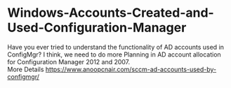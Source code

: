 # Windows-Accounts-Created-and-Used-Configuration-Manager
Have you ever tried to understand the functionality of AD accounts used in ConfigMgr?
I think, we need to do more Planning in AD account allocation for Configuration Manager 2012 and 2007.  
More Details https://www.anoopcnair.com/sccm-ad-accounts-used-by-configmgr/
